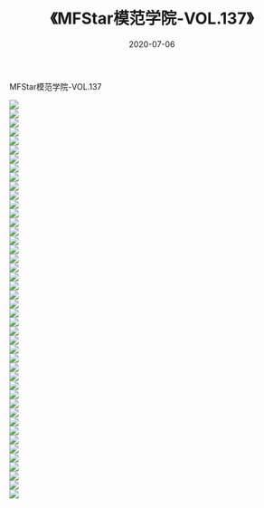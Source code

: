 ﻿---
layout: post
title:  《MFStar模范学院-VOL.137》
date:   2020-07-06
img: http://img.660000.xyz/Sharelink/网络美图/2020/MFStar模范学院-VOL.137/000.jpg
categories: [美女, 清纯, 唯美]
---

MFStar模范学院-VOL.137

  ![](http://img.660000.xyz/Sharelink/网络美图/2020/MFStar模范学院-VOL.137/001.jpg) <br> ![](http://img.660000.xyz/Sharelink/网络美图/2020/MFStar模范学院-VOL.137/002.jpg) <br> ![](http://img.660000.xyz/Sharelink/网络美图/2020/MFStar模范学院-VOL.137/003.jpg) <br> ![](http://img.660000.xyz/Sharelink/网络美图/2020/MFStar模范学院-VOL.137/004.jpg) <br> ![](http://img.660000.xyz/Sharelink/网络美图/2020/MFStar模范学院-VOL.137/005.jpg) <br> ![](http://img.660000.xyz/Sharelink/网络美图/2020/MFStar模范学院-VOL.137/006.jpg) <br> ![](http://img.660000.xyz/Sharelink/网络美图/2020/MFStar模范学院-VOL.137/007.jpg) <br> ![](http://img.660000.xyz/Sharelink/网络美图/2020/MFStar模范学院-VOL.137/008.jpg) <br> ![](http://img.660000.xyz/Sharelink/网络美图/2020/MFStar模范学院-VOL.137/009.jpg) <br> ![](http://img.660000.xyz/Sharelink/网络美图/2020/MFStar模范学院-VOL.137/010.jpg) <br> ![](http://img.660000.xyz/Sharelink/网络美图/2020/MFStar模范学院-VOL.137/011.jpg) <br> ![](http://img.660000.xyz/Sharelink/网络美图/2020/MFStar模范学院-VOL.137/012.jpg) <br> ![](http://img.660000.xyz/Sharelink/网络美图/2020/MFStar模范学院-VOL.137/013.jpg) <br> ![](http://img.660000.xyz/Sharelink/网络美图/2020/MFStar模范学院-VOL.137/014.jpg) <br> ![](http://img.660000.xyz/Sharelink/网络美图/2020/MFStar模范学院-VOL.137/015.jpg) <br> ![](http://img.660000.xyz/Sharelink/网络美图/2020/MFStar模范学院-VOL.137/016.jpg) <br> ![](http://img.660000.xyz/Sharelink/网络美图/2020/MFStar模范学院-VOL.137/017.jpg) <br> ![](http://img.660000.xyz/Sharelink/网络美图/2020/MFStar模范学院-VOL.137/018.jpg) <br> ![](http://img.660000.xyz/Sharelink/网络美图/2020/MFStar模范学院-VOL.137/019.jpg) <br> ![](http://img.660000.xyz/Sharelink/网络美图/2020/MFStar模范学院-VOL.137/020.jpg) <br> ![](http://img.660000.xyz/Sharelink/网络美图/2020/MFStar模范学院-VOL.137/021.jpg) <br> ![](http://img.660000.xyz/Sharelink/网络美图/2020/MFStar模范学院-VOL.137/022.jpg) <br> ![](http://img.660000.xyz/Sharelink/网络美图/2020/MFStar模范学院-VOL.137/023.jpg) <br> ![](http://img.660000.xyz/Sharelink/网络美图/2020/MFStar模范学院-VOL.137/024.jpg) <br> ![](http://img.660000.xyz/Sharelink/网络美图/2020/MFStar模范学院-VOL.137/025.jpg) <br> ![](http://img.660000.xyz/Sharelink/网络美图/2020/MFStar模范学院-VOL.137/026.jpg) <br> ![](http://img.660000.xyz/Sharelink/网络美图/2020/MFStar模范学院-VOL.137/027.jpg) <br> ![](http://img.660000.xyz/Sharelink/网络美图/2020/MFStar模范学院-VOL.137/028.jpg) <br> ![](http://img.660000.xyz/Sharelink/网络美图/2020/MFStar模范学院-VOL.137/029.jpg) <br> ![](http://img.660000.xyz/Sharelink/网络美图/2020/MFStar模范学院-VOL.137/030.jpg) <br> ![](http://img.660000.xyz/Sharelink/网络美图/2020/MFStar模范学院-VOL.137/031.jpg) <br> ![](http://img.660000.xyz/Sharelink/网络美图/2020/MFStar模范学院-VOL.137/032.jpg) <br> ![](http://img.660000.xyz/Sharelink/网络美图/2020/MFStar模范学院-VOL.137/033.jpg) <br> ![](http://img.660000.xyz/Sharelink/网络美图/2020/MFStar模范学院-VOL.137/034.jpg) <br> ![](http://img.660000.xyz/Sharelink/网络美图/2020/MFStar模范学院-VOL.137/035.jpg) <br> ![](http://img.660000.xyz/Sharelink/网络美图/2020/MFStar模范学院-VOL.137/036.jpg) <br> ![](http://img.660000.xyz/Sharelink/网络美图/2020/MFStar模范学院-VOL.137/037.jpg) <br> ![](http://img.660000.xyz/Sharelink/网络美图/2020/MFStar模范学院-VOL.137/038.jpg) <br> ![](http://img.660000.xyz/Sharelink/网络美图/2020/MFStar模范学院-VOL.137/039.jpg) <br> ![](http://img.660000.xyz/Sharelink/网络美图/2020/MFStar模范学院-VOL.137/040.jpg) <br> ![](http://img.660000.xyz/Sharelink/网络美图/2020/MFStar模范学院-VOL.137/041.jpg) <br> ![](http://img.660000.xyz/Sharelink/网络美图/2020/MFStar模范学院-VOL.137/042.jpg) <br> ![](http://img.660000.xyz/Sharelink/网络美图/2020/MFStar模范学院-VOL.137/043.jpg) <br> ![](http://img.660000.xyz/Sharelink/网络美图/2020/MFStar模范学院-VOL.137/044.jpg) <br>